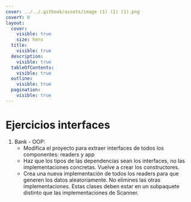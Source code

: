 ```yaml
---
cover: ../../.gitbook/assets/image (1) (1) (1).png
coverY: 0
layout:
  cover:
    visible: true
    size: hero
  title:
    visible: true
  description:
    visible: true
  tableOfContents:
    visible: true
  outline:
    visible: true
  pagination:
    visible: true
---
```


# Ejercicios interfaces

1. Bank - OOP:&#x20;
   * Modifica el proyecto para extraer interfaces de todos los componentes: readers y app
   * Haz que los tipos de las dependencias sean los interfaces, no las implementaciones concretas. Vuelve a crear los constructores.
   * Crea una nueva implementación de todos los readers para que generen los datos aleatoriamente. No elimines las otras implementaciones. Estas clases deben estar en un subpaquete distinto que las implementaciones de Scanner.
